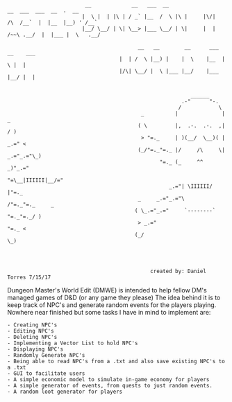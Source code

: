                              __             __   ___  __                      __  ___  ___  __  .  __
                            |  \ |  | |\ | / _` |__  /  \ |\ |     |\/|  /\  /__`  |  |__  |__) ' /__`
                            |__/ \__/ | \| \__> |___ \__/ | \|     |  | /~~\ .__/  |  |___ |  \   .__/

                                              __   __        __      ___  __    ___
                                        |  | /  \ |__) |    |  \    |__  |  \ |  |
                                        |/\| \__/ |  \ |___ |__/    |___ |__/ |  |


                                                               ______
                                                            .-"      "-.
                                                           /            \
                                               _          |              |          _
                                              ( \         |,  .-.  .-.  ,|         / )
                                               > "=._     | )(__/  \__)( |     _.=" <
                                              (_/"=._"=._ |/     /\     \| _.="_.="\_)
                                                     "=._ (_     ^^     _)"_.="
                                                         "=\__|IIIIII|__/="
                                                        _.="| \IIIIII/ |"=._
                                              _     _.="_.="\          /"=._"=._     _
                                             ( \_.="_.="     `--------`     "=._"=._/ )
                                              > _.="                            "=._ <
                                             (_/                                    \_)




                                                  created by: Daniel Torres 7/15/17

Dungeon Master's World Edit (DMWE) is intended to help fellow DM's managed games of D&D (or any game they please)
The idea behind it is to keep track of NPC's and generate random events for the players playing.
Nowhere near finished but some tasks I have in mind to implement are:

    - Creating NPC's
    - Editing NPC's
    - Deleting NPC's
    - Implementing a Vector List to hold NPC's
    - Displaying NPC's
    - Randomly Generate NPC's
    - Being able to read NPC's from a .txt and also save existing NPC's to a .txt
    - GUI to facilitate users
    - A simple economic model to simulate in-game economy for players
    - A simple generator of events, from quests to just random events.
    - A random loot generator for players

